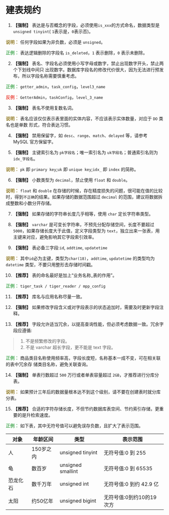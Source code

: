 # 建表规约

1. **【强制】** 表达是与否概念的字段，必须使用`is_xxx`的方式命名，数据类型是`unsigned tinyint`( `1`表示是，`0`表示否)。

**<font color='#937c27'>说明：</font>** 任何字段如果为非负数，必须是 `unsigned`。

**<font color='#4ead5b'>正例：</font>** 表达逻辑删除的字段名 `is_deleted`，`1` 表示删除，`0` 表示未删除。

2. **【强制】** 表名、字段名必须使用小写字母或数字，禁止出现数字开头，禁止两个下划线中间只 出现数字。数据库字段名的修改代价很大，因为无法进行预发布，所以字段名称需要慎重考虑。

**<font color='#4ead5b'>正例：</font>** `getter_admin`，`task_config`，`level3_name`

**<font color='#ec5248'>反例：</font>** `GetterAdmin`，`taskConfig`，`level_3_name`

3. **【强制】** 表名不使用复数名词。

**<font color='#937c27'>说明：</font>** 表名应该仅仅表示表里面的实体内容，不应该表示实体数量，对应于 `DO` 类名也是单数 形式，符合表达习惯。

4. **【强制】** 禁用保留字，如 `desc`、`range`、`match`、`delayed` 等，请参考 MySQL 官方保留字。

5. **【强制】** 主键索引名为 `pk字段名`；唯一索引名为 `uk字段名`；普通索引名则为 `idx_字段名`。

**<font color='#937c27'>说明：</font>** `pk` 即 `primary key`;`uk` 即 `unique key`;`idx_` 即 `index` 的简称。

6. **【强制】** 小数类型为 `decimal`，禁止使用 `float` 和 `double`。

**<font color='#937c27'>说明：</font>** `float` 和 `double` 在存储的时候，存在精度损失的问题，很可能在值的比较时，得到`不正确`的结果。如果存储的数据范围超过 `decimal` 的范围，建议将数据拆成整数和小数分开存储。

7. **【强制】** 如果存储的字符串长度几乎相等，使用 `char` 定长字符串类型。

8. **【强制】** `varchar` 是可变长字符串，不预先分配存储空间，长度不要超过 `5000`，如果存储长度大于此值，定义字段类型为 `text`，独立出来一张表，用主键来对应，避免影响其它字段索引效率。

9. **【强制】** 表必备三字段:`id`, `addtime`, `updatetime`

**<font color='#937c27'>说明：</font>** 其中`id`必为主键，类型为`char(18)`，`addtime`, `updatetime` 的类型均为 `datetime` 类型，不要只用整形去存储时间戳。

10. **【推荐】** 表的命名最好是加上“业务名称_表的作用”。

**<font color='#4ead5b'>正例：</font>** `tiger_task / tiger_reader / mpp_config`

11. **【推荐】** 库名与应用名称尽量一致。

12. **【强制】** 如果修改字段含义或对字段表示的状态追加时，需要及时更新字段注释。

13. **【推荐】** 字段允许适当冗余，以提高查询性能，但必须考虑数据一致。冗余字段应遵循:

> 1) 不是频繁修改的字段。
> 2) 不是 varchar 超长字段，更不能是 text 字段。

**<font color='#4ead5b'>正例：</font>** 商品类目名称使用频率高，字段长度短，名称基本一成不变，可在相关联的表中冗余存 储类目名称，避免关联查询。

14. **【强制】** 单表行数超过 `500` 万行或者单表容量超过 `2GB`，才推荐进行分库分表。

**<font color='#937c27'>说明：</font>** 如果预计三年后的数据量根本达不到这个级别，请不要在创建表时就分库分表。

15. **【推荐】** 合适的字符存储长度，不但节约数据库表空间、节约索引存储，更重要的是升检索速度。

**<font color='#4ead5b'>正例：</font>** 如下表，其中无符号值可以避免误存负数，且扩大了表示范围。


| 对象 | 年龄区间 | 类型 | 表示范围 |
| --- | ------ | --- | ---- |
| 人 | 150岁之内 | unsigned tinyint | 无符号值:0 到 255 | 
| 龟 | 数百岁 | unsigned smallint | 无符号值:0 到 65535 | 
| 恐龙化石 | 数千万年 | unsigned int | 无符号值:0 到约 42.9 亿 | 
| 太阳 | 约50亿年 | unsigned bigint | 无符号值:0到约10的19次方 | 
